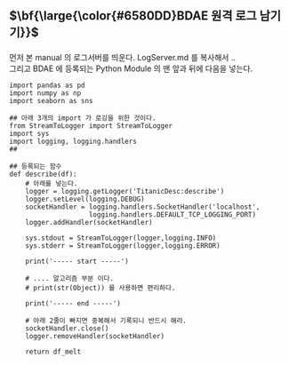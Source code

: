 ## <p>$\bf{\large{\color{#6580DD}BDAE 원격 로그 남기기}}$</p>

먼저 본 manual 의 로그서버를 띄운다. LogServer.md 를 복사해서 ..<br>
그리고 BDAE 에 등록되는 Python Module 의 맨 앞과 뒤에 다음을 넣는다.<br>

```
import pandas as pd
import numpy as np
import seaborn as sns

## 아래 3개의 import 가 로깅을 위한 것이다.
from StreamToLogger import StreamToLogger
import sys
import logging, logging.handlers
## 

## 등록되는 함수
def describe(df):
    # 아래를 넣는다.
    logger = logging.getLogger('TitanicDesc:describe')
    logger.setLevel(logging.DEBUG)
    socketHandler = logging.handlers.SocketHandler('localhost',
                    logging.handlers.DEFAULT_TCP_LOGGING_PORT)
    logger.addHandler(socketHandler)
    
    sys.stdout = StreamToLogger(logger,logging.INFO)
    sys.stderr = StreamToLogger(logger,logging.ERROR)
    
    print('----- start -----')

    # .... 알고리즘 부분 이다.
    # print(str(Object)) 를 사용하면 편리하다.

    print('----- end -----')

    # 아래 2줄이 빠지면 중복해서 기록되니 반드시 해라.
    socketHandler.close()
    logger.removeHandler(socketHandler)
    
    return df_melt
```
